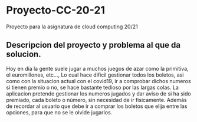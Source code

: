 # Proyecto-CC-20-21
Proyecto para la asignatura de cloud computing 20/21

## Descripcion del proyecto y problema al que da solucion.

Hoy en día la gente suele jugar a muchos juegos de azar como la primitiva, el euromillones, etc..., Lo cual hace dificil gestionar todos los boletos, asi como con la situacion actual con el covid19, ir a comprobar dichos numeros si tienen premio o no, se hace bastante tedioso por las largas colas. La aplicacion pretende gestionar los numeros jugados y dar aviso de si ha sido premiado, cada boleto o número, sin necesidad de ir fisicamente. Además de recordar al usuario que debe ir a comprar los boletos que elija entre las opciones, para que no se le olvide jugarlos.

